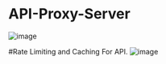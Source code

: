 # API-Proxy-Server
![image](https://user-images.githubusercontent.com/90642401/225716464-2d44fab8-85dd-4b4b-8ecb-464c20bf8726.png)



#Rate Limiting and Caching For API.
![image](https://user-images.githubusercontent.com/90642401/225716301-95e0e7fc-54e0-4394-9e50-7bce27c8ea1a.png)
